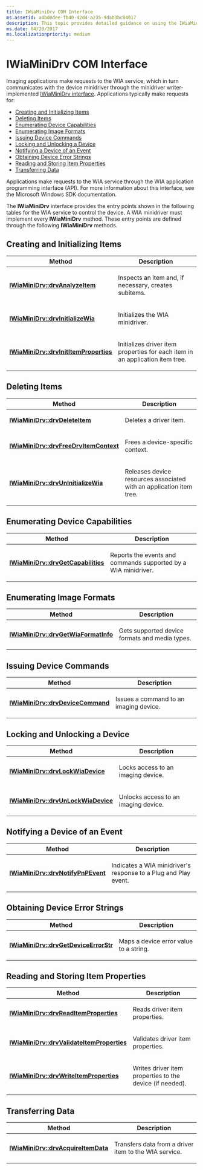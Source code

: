```yaml
---
title: IWiaMiniDrv COM Interface
ms.assetid: a4bd0dee-fb40-42d4-a235-9dab3bc84017
description: This topic provides detailed guidance on using the IWiaMiniDrv COM interface
ms.date: 04/20/2017
ms.localizationpriority: medium
---
```


# IWiaMiniDrv COM Interface

Imaging applications make requests to the WIA service, which in turn communicates with the device minidriver through the minidriver writer-implemented [IWiaMiniDrv interface](https://docs.microsoft.com/windows-hardware/drivers/ddi/content/wiamindr_lh/nn-wiamindr_lh-iwiaminidrv). Applications typically make requests for:

- [Creating and Initializing Items](#creating-and-initializing-items-si)
- [Deleting Items](#deleting-items-si)
- [Enumerating Device Capabilities](#enumerating-device-capabilities-si)
- [Enumerating Image Formats](#enumerating-image-formats-si)
- [Issuing Device Commands](#issuing-device-commands-si)
- [Locking and Unlocking a Device](#locking-and-unlocking-a-device-si)
- [Notifying a Device of an Event](#notifying-a-device-of-an-event-si)
- [Obtaining Device Error Strings](#obtaining-device-error-strings-si)
- [Reading and Storing Item Properties](#reading-and-storing-item-properties-si)
- [Transferring Data](#transferring-data-si)

Applications make requests to the WIA service through the WIA application programming interface (API). For more information about this interface, see the Microsoft Windows SDK documentation.

The **IWiaMiniDrv** interface provides the entry points shown in the following tables for the WIA service to control the device. A WIA minidriver must implement every **IWiaMiniDrv** method. These entry points are defined through the following **IWiaMiniDrv** methods.

## Creating and Initializing Items

<table>
<colgroup>
<col width="50%" />
<col width="50%" />
</colgroup>
<thead>
<tr class="header">
<th>Method</th>
<th>Description</th>
</tr>
</thead>
<tbody>
<tr class="odd">
<td><p><a href="https://msdn.microsoft.com/library/windows/hardware/ff543958" data-raw-source="[&lt;strong&gt;IWiaMiniDrv::drvAnalyzeItem&lt;/strong&gt;](https://msdn.microsoft.com/library/windows/hardware/ff543958)"><strong>IWiaMiniDrv::drvAnalyzeItem</strong></a></p></td>
<td><p>Inspects an item and, if necessary, creates subitems.</p></td>
</tr>
<tr class="even">
<td><p><a href="https://msdn.microsoft.com/library/windows/hardware/ff544986" data-raw-source="[&lt;strong&gt;IWiaMiniDrv::drvInitializeWia&lt;/strong&gt;](https://msdn.microsoft.com/library/windows/hardware/ff544986)"><strong>IWiaMiniDrv::drvInitializeWia</strong></a></p></td>
<td><p>Initializes the WIA minidriver.</p></td>
</tr>
<tr class="odd">
<td><p><a href="https://msdn.microsoft.com/library/windows/hardware/ff544989" data-raw-source="[&lt;strong&gt;IWiaMiniDrv::drvInitItemProperties&lt;/strong&gt;](https://msdn.microsoft.com/library/windows/hardware/ff544989)"><strong>IWiaMiniDrv::drvInitItemProperties</strong></a></p></td>
<td><p>Initializes driver item properties for each item in an application item tree.</p></td>
</tr>
</tbody>
</table>

## Deleting Items

<table>
<colgroup>
<col width="50%" />
<col width="50%" />
</colgroup>
<thead>
<tr class="header">
<th>Method</th>
<th>Description</th>
</tr>
</thead>
<tbody>
<tr class="odd">
<td><p><a href="https://msdn.microsoft.com/library/windows/hardware/ff543961" data-raw-source="[&lt;strong&gt;IWiaMiniDrv::drvDeleteItem&lt;/strong&gt;](https://msdn.microsoft.com/library/windows/hardware/ff543961)"><strong>IWiaMiniDrv::drvDeleteItem</strong></a></p></td>
<td><p>Deletes a driver item.</p></td>
</tr>
<tr class="even">
<td><p><a href="https://msdn.microsoft.com/library/windows/hardware/ff543972" data-raw-source="[&lt;strong&gt;IWiaMiniDrv::drvFreeDrvItemContext&lt;/strong&gt;](https://msdn.microsoft.com/library/windows/hardware/ff543972)"><strong>IWiaMiniDrv::drvFreeDrvItemContext</strong></a></p></td>
<td><p>Frees a device-specific context.</p></td>
</tr>
<tr class="odd">
<td><p><a href="https://msdn.microsoft.com/library/windows/hardware/ff545010" data-raw-source="[&lt;strong&gt;IWiaMiniDrv::drvUnInitializeWia&lt;/strong&gt;](https://msdn.microsoft.com/library/windows/hardware/ff545010)"><strong>IWiaMiniDrv::drvUnInitializeWia</strong></a></p></td>
<td><p>Releases device resources associated with an application item tree.</p></td>
</tr>
</tbody>
</table>

## Enumerating Device Capabilities

<table>
<colgroup>
<col width="50%" />
<col width="50%" />
</colgroup>
<thead>
<tr class="header">
<th>Method</th>
<th>Description</th>
</tr>
</thead>
<tbody>
<tr class="odd">
<td><p><a href="https://msdn.microsoft.com/library/windows/hardware/ff543977" data-raw-source="[&lt;strong&gt;IWiaMiniDrv::drvGetCapabilities&lt;/strong&gt;](https://msdn.microsoft.com/library/windows/hardware/ff543977)"><strong>IWiaMiniDrv::drvGetCapabilities</strong></a></p></td>
<td><p>Reports the events and commands supported by a WIA minidriver.</p></td>
</tr>
</tbody>
</table>

## Enumerating Image Formats

<table>
<colgroup>
<col width="50%" />
<col width="50%" />
</colgroup>
<thead>
<tr class="header">
<th>Method</th>
<th>Description</th>
</tr>
</thead>
<tbody>
<tr class="odd">
<td><p><a href="https://msdn.microsoft.com/library/windows/hardware/ff543986" data-raw-source="[&lt;strong&gt;IWiaMiniDrv::drvGetWiaFormatInfo&lt;/strong&gt;](https://msdn.microsoft.com/library/windows/hardware/ff543986)"><strong>IWiaMiniDrv::drvGetWiaFormatInfo</strong></a></p></td>
<td><p>Gets supported device formats and media types.</p></td>
</tr>
</tbody>
</table>

## Issuing Device Commands

<table>
<colgroup>
<col width="50%" />
<col width="50%" />
</colgroup>
<thead>
<tr class="header">
<th>Method</th>
<th>Description</th>
</tr>
</thead>
<tbody>
<tr class="odd">
<td><p><a href="https://msdn.microsoft.com/library/windows/hardware/ff543967" data-raw-source="[&lt;strong&gt;IWiaMiniDrv::drvDeviceCommand&lt;/strong&gt;](https://msdn.microsoft.com/library/windows/hardware/ff543967)"><strong>IWiaMiniDrv::drvDeviceCommand</strong></a></p></td>
<td><p>Issues a command to an imaging device.</p></td>
</tr>
</tbody>
</table>

## Locking and Unlocking a Device

<table>
<colgroup>
<col width="50%" />
<col width="50%" />
</colgroup>
<thead>
<tr class="header">
<th>Method</th>
<th>Description</th>
</tr>
</thead>
<tbody>
<tr class="odd">
<td><p><a href="https://msdn.microsoft.com/library/windows/hardware/ff544995" data-raw-source="[&lt;strong&gt;IWiaMiniDrv::drvLockWiaDevice&lt;/strong&gt;](https://msdn.microsoft.com/library/windows/hardware/ff544995)"><strong>IWiaMiniDrv::drvLockWiaDevice</strong></a></p></td>
<td><p>Locks access to an imaging device.</p></td>
</tr>
<tr class="even">
<td><p><a href="https://msdn.microsoft.com/library/windows/hardware/ff545012" data-raw-source="[&lt;strong&gt;IWiaMiniDrv::drvUnLockWiaDevice&lt;/strong&gt;](https://msdn.microsoft.com/library/windows/hardware/ff545012)"><strong>IWiaMiniDrv::drvUnLockWiaDevice</strong></a></p></td>
<td><p>Unlocks access to an imaging device.</p></td>
</tr>
</tbody>
</table>

## Notifying a Device of an Event

<table>
<colgroup>
<col width="50%" />
<col width="50%" />
</colgroup>
<thead>
<tr class="header">
<th>Method</th>
<th>Description</th>
</tr>
</thead>
<tbody>
<tr class="odd">
<td><p><a href="https://msdn.microsoft.com/library/windows/hardware/ff544998" data-raw-source="[&lt;strong&gt;IWiaMiniDrv::drvNotifyPnPEvent&lt;/strong&gt;](https://msdn.microsoft.com/library/windows/hardware/ff544998)"><strong>IWiaMiniDrv::drvNotifyPnPEvent</strong></a></p></td>
<td><p>Indicates a WIA minidriver's response to a Plug and Play event.</p></td>
</tr>
</tbody>
</table>

## Obtaining Device Error Strings

<table>
<colgroup>
<col width="50%" />
<col width="50%" />
</colgroup>
<thead>
<tr class="header">
<th>Method</th>
<th>Description</th>
</tr>
</thead>
<tbody>
<tr class="odd">
<td><p><a href="https://msdn.microsoft.com/library/windows/hardware/ff543982" data-raw-source="[&lt;strong&gt;IWiaMiniDrv::drvGetDeviceErrorStr&lt;/strong&gt;](https://msdn.microsoft.com/library/windows/hardware/ff543982)"><strong>IWiaMiniDrv::drvGetDeviceErrorStr</strong></a></p></td>
<td><p>Maps a device error value to a string.</p></td>
</tr>
</tbody>
</table>

## Reading and Storing Item Properties

<table>
<colgroup>
<col width="50%" />
<col width="50%" />
</colgroup>
<thead>
<tr class="header">
<th>Method</th>
<th>Description</th>
</tr>
</thead>
<tbody>
<tr class="odd">
<td><p><a href="https://msdn.microsoft.com/library/windows/hardware/ff545005" data-raw-source="[&lt;strong&gt;IWiaMiniDrv::drvReadItemProperties&lt;/strong&gt;](https://msdn.microsoft.com/library/windows/hardware/ff545005)"><strong>IWiaMiniDrv::drvReadItemProperties</strong></a></p></td>
<td><p>Reads driver item properties.</p></td>
</tr>
<tr class="even">
<td><p><a href="https://msdn.microsoft.com/library/windows/hardware/ff545017" data-raw-source="[&lt;strong&gt;IWiaMiniDrv::drvValidateItemProperties&lt;/strong&gt;](https://msdn.microsoft.com/library/windows/hardware/ff545017)"><strong>IWiaMiniDrv::drvValidateItemProperties</strong></a></p></td>
<td><p>Validates driver item properties.</p></td>
</tr>
<tr class="odd">
<td><p><a href="https://msdn.microsoft.com/library/windows/hardware/ff545020" data-raw-source="[&lt;strong&gt;IWiaMiniDrv::drvWriteItemProperties&lt;/strong&gt;](https://msdn.microsoft.com/library/windows/hardware/ff545020)"><strong>IWiaMiniDrv::drvWriteItemProperties</strong></a></p></td>
<td><p>Writes driver item properties to the device (if needed).</p></td>
</tr>
</tbody>
</table>

## Transferring Data

<table>
<colgroup>
<col width="50%" />
<col width="50%" />
</colgroup>
<thead>
<tr class="header">
<th>Method</th>
<th>Description</th>
</tr>
</thead>
<tbody>
<tr class="odd">
<td><p><a href="https://msdn.microsoft.com/library/windows/hardware/ff543956" data-raw-source="[&lt;strong&gt;IWiaMiniDrv::drvAcquireItemData&lt;/strong&gt;](https://msdn.microsoft.com/library/windows/hardware/ff543956)"><strong>IWiaMiniDrv::drvAcquireItemData</strong></a></p></td>
<td><p>Transfers data from a driver item to the WIA service.</p></td>
</tr>
</tbody>
</table>
